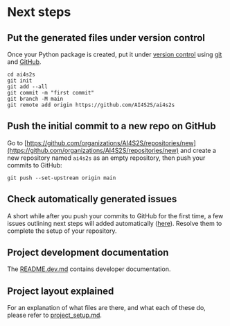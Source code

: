 # Next steps

## Put the generated files under version control

Once your Python package is created, put it under [version
control](https://guide.esciencecenter.nl/#/best_practices/version_control) using
[git](https://git-scm.com/) and [GitHub](https://github.com/).

```shell
cd ai4s2s
git init
git add --all
git commit -m "first commit"
git branch -M main
git remote add origin https://github.com/AI4S2S/ai4s2s
```

## Push the initial commit to a new repo on GitHub

Go to
[https://github.com/organizations/AI4S2S/repositories/new](https://github.com/organizations/AI4S2S/repositories/new)
and create a new repository named `ai4s2s` as an empty repository, then push your commits to GitHub:

```shell
git push --set-upstream origin main
```

## Check automatically generated issues

A short while after you push your commits to GitHub for the first time, a few issues outlining next steps will added
automatically ([here](https://github.com/AI4S2S/ai4s2s/issues?q=author%3Aapp%2Fgithub-actions)). Resolve them to complete the
setup of your repository.

## Project development documentation

The [README.dev.md](README.dev.md) contains developer documentation.

## Project layout explained

For an explanation of what files are there, and what each of these do, please refer to [project_setup.md](project_setup.md).

